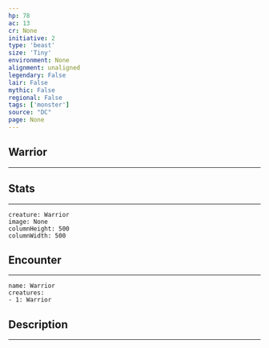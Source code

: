 ```yaml
---
hp: 78
ac: 13
cr: None
initiative: 2
type: 'beast'    
size: 'Tiny'
environment: None
alignment: unaligned
legendary: False
lair: False
mythic: False
regional: False
tags: ['monster']
source: "DC"
page: None
---
```


## Warrior
---



## Stats
---

```statblock
creature: Warrior
image: None
columnHeight: 500
columnWidth: 500
```

## Encounter
---

```encounter-table
name: Warrior
creatures:
- 1: Warrior
```

## Description
---





